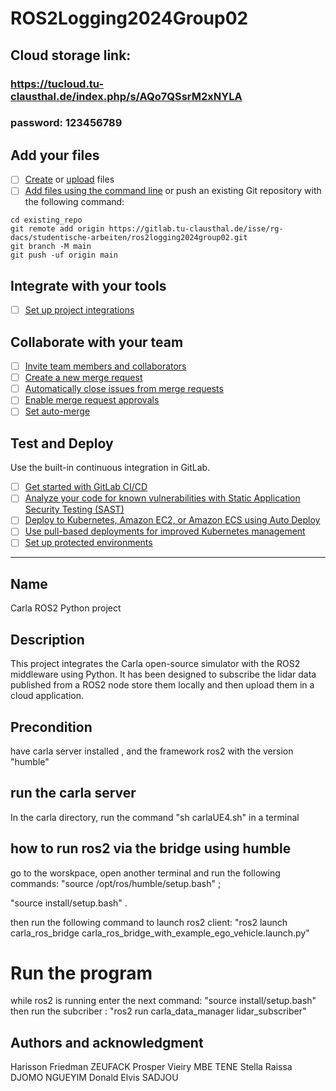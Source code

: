 # ROS2Logging2024Group02

## Cloud storage link:
###   https://tucloud.tu-clausthal.de/index.php/s/AQo7QSsrM2xNYLA
###   password: 123456789



## Add your files

- [ ] [Create](https://docs.gitlab.com/ee/user/project/repository/web_editor.html#create-a-file) or [upload](https://docs.gitlab.com/ee/user/project/repository/web_editor.html#upload-a-file) files
- [ ] [Add files using the command line](https://docs.gitlab.com/ee/gitlab-basics/add-file.html#add-a-file-using-the-command-line) or push an existing Git repository with the following command:

```
cd existing_repo
git remote add origin https://gitlab.tu-clausthal.de/isse/rg-dacs/studentische-arbeiten/ros2logging2024group02.git
git branch -M main
git push -uf origin main
```

## Integrate with your tools

- [ ] [Set up project integrations](https://gitlab.tu-clausthal.de/isse/rg-dacs/studentische-arbeiten/ros2logging2024group02/-/settings/integrations)

## Collaborate with your team

- [ ] [Invite team members and collaborators](https://docs.gitlab.com/ee/user/project/members/)
- [ ] [Create a new merge request](https://docs.gitlab.com/ee/user/project/merge_requests/creating_merge_requests.html)
- [ ] [Automatically close issues from merge requests](https://docs.gitlab.com/ee/user/project/issues/managing_issues.html#closing-issues-automatically)
- [ ] [Enable merge request approvals](https://docs.gitlab.com/ee/user/project/merge_requests/approvals/)
- [ ] [Set auto-merge](https://docs.gitlab.com/ee/user/project/merge_requests/merge_when_pipeline_succeeds.html)

## Test and Deploy

Use the built-in continuous integration in GitLab.

- [ ] [Get started with GitLab CI/CD](https://docs.gitlab.com/ee/ci/quick_start/index.html)
- [ ] [Analyze your code for known vulnerabilities with Static Application Security Testing (SAST)](https://docs.gitlab.com/ee/user/application_security/sast/)
- [ ] [Deploy to Kubernetes, Amazon EC2, or Amazon ECS using Auto Deploy](https://docs.gitlab.com/ee/topics/autodevops/requirements.html)
- [ ] [Use pull-based deployments for improved Kubernetes management](https://docs.gitlab.com/ee/user/clusters/agent/)
- [ ] [Set up protected environments](https://docs.gitlab.com/ee/ci/environments/protected_environments.html)

***




## Name
Carla ROS2 Python project

## Description

This project integrates the Carla open-source simulator with the ROS2 middleware using Python. It has been designed to subscribe the lidar data published from a ROS2 node store them locally and then upload them in a cloud application.

## Precondition
have carla server installed , and the framework ros2 with the version "humble"

## run the carla server

In the carla directory, run the command "sh carlaUE4.sh" in a terminal

## how to run ros2 via the bridge using humble

go to the worskpace, open another terminal and run the following commands:
"source /opt/ros/humble/setup.bash" ;

"source install/setup.bash" .

then run the following command to launch ros2 client: "ros2 launch carla_ros_bridge carla_ros_bridge_with_example_ego_vehicle.launch.py"

# Run the program 

while ros2 is running enter the next command: "source install/setup.bash"
then run the subcriber : "ros2 run carla_data_manager lidar_subscriber"



## Authors and acknowledgment
Harisson Friedman ZEUFACK
Prosper Vieiry MBE TENE
Stella Raissa DJOMO NGUEYIM
Donald Elvis SADJOU
